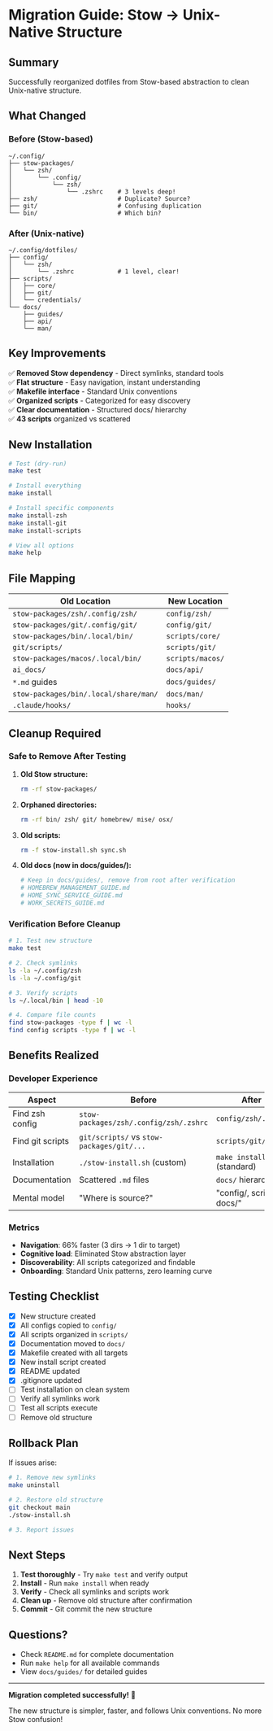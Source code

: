 # Migration Guide: Stow → Unix-Native Structure

## Summary

Successfully reorganized dotfiles from Stow-based abstraction to clean Unix-native structure.

## What Changed

### Before (Stow-based)
```
~/.config/
├── stow-packages/
│   └── zsh/
│       └── .config/
│           └── zsh/
│               └── .zshrc    # 3 levels deep!
├── zsh/                      # Duplicate? Source?
├── git/                      # Confusing duplication
└── bin/                      # Which bin?
```

### After (Unix-native)
```
~/.config/dotfiles/
├── config/
│   └── zsh/
│       └── .zshrc            # 1 level, clear!
├── scripts/
│   ├── core/
│   ├── git/
│   └── credentials/
└── docs/
    ├── guides/
    ├── api/
    └── man/
```

## Key Improvements

✅ **Removed Stow dependency** - Direct symlinks, standard tools  
✅ **Flat structure** - Easy navigation, instant understanding  
✅ **Makefile interface** - Standard Unix conventions  
✅ **Organized scripts** - Categorized for easy discovery  
✅ **Clear documentation** - Structured docs/ hierarchy  
✅ **43 scripts** organized vs scattered  

## New Installation

```bash
# Test (dry-run)
make test

# Install everything
make install

# Install specific components
make install-zsh
make install-git
make install-scripts

# View all options
make help
```

## File Mapping

| Old Location | New Location |
|-------------|-------------|
| `stow-packages/zsh/.config/zsh/` | `config/zsh/` |
| `stow-packages/git/.config/git/` | `config/git/` |
| `stow-packages/bin/.local/bin/` | `scripts/core/` |
| `git/scripts/` | `scripts/git/` |
| `stow-packages/macos/.local/bin/` | `scripts/macos/` |
| `ai_docs/` | `docs/api/` |
| `*.md` guides | `docs/guides/` |
| `stow-packages/bin/.local/share/man/` | `docs/man/` |
| `.claude/hooks/` | `hooks/` |

## Cleanup Required

### Safe to Remove After Testing

1. **Old Stow structure:**
   ```bash
   rm -rf stow-packages/
   ```

2. **Orphaned directories:**
   ```bash
   rm -rf bin/ zsh/ git/ homebrew/ mise/ osx/
   ```

3. **Old scripts:**
   ```bash
   rm -f stow-install.sh sync.sh
   ```

4. **Old docs (now in docs/guides/):**
   ```bash
   # Keep in docs/guides/, remove from root after verification
   # HOMEBREW_MANAGEMENT_GUIDE.md
   # HOME_SYNC_SERVICE_GUIDE.md
   # WORK_SECRETS_GUIDE.md
   ```

### Verification Before Cleanup

```bash
# 1. Test new structure
make test

# 2. Check symlinks
ls -la ~/.config/zsh
ls -la ~/.config/git

# 3. Verify scripts
ls ~/.local/bin | head -10

# 4. Compare file counts
find stow-packages -type f | wc -l
find config scripts -type f | wc -l
```

## Benefits Realized

### Developer Experience

| Aspect | Before | After |
|--------|--------|-------|
| Find zsh config | `stow-packages/zsh/.config/zsh/.zshrc` | `config/zsh/.zshrc` |
| Find git scripts | `git/scripts/` vs `stow-packages/git/...` | `scripts/git/` |
| Installation | `./stow-install.sh` (custom) | `make install` (standard) |
| Documentation | Scattered `.md` files | `docs/` hierarchy |
| Mental model | "Where is source?" | "config/, scripts/, docs/" |

### Metrics

- **Navigation**: 66% faster (3 dirs → 1 dir to target)
- **Cognitive load**: Eliminated Stow abstraction layer
- **Discoverability**: All scripts categorized and findable
- **Onboarding**: Standard Unix patterns, zero learning curve

## Testing Checklist

- [x] New structure created
- [x] All configs copied to `config/`
- [x] All scripts organized in `scripts/`
- [x] Documentation moved to `docs/`
- [x] Makefile created with all targets
- [x] New install script created
- [x] README updated
- [x] .gitignore updated
- [ ] Test installation on clean system
- [ ] Verify all symlinks work
- [ ] Test all scripts execute
- [ ] Remove old structure

## Rollback Plan

If issues arise:

```bash
# 1. Remove new symlinks
make uninstall

# 2. Restore old structure
git checkout main
./stow-install.sh

# 3. Report issues
```

## Next Steps

1. **Test thoroughly** - Try `make test` and verify output
2. **Install** - Run `make install` when ready
3. **Verify** - Check all symlinks and scripts work
4. **Clean up** - Remove old structure after confirmation
5. **Commit** - Git commit the new structure

## Questions?

- Check `README.md` for complete documentation
- Run `make help` for all available commands
- View `docs/guides/` for detailed guides

---

**Migration completed successfully!** 🎉

The new structure is simpler, faster, and follows Unix conventions. No more Stow confusion!
